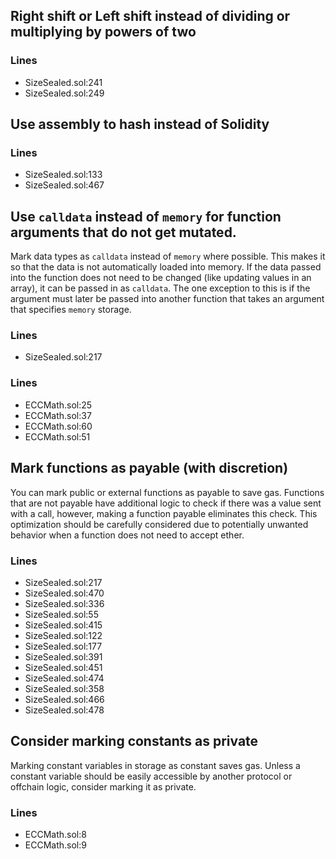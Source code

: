 ## Right shift or Left shift instead of dividing or multiplying by powers of two
### Lines
- SizeSealed.sol:241
- SizeSealed.sol:249

## Use assembly to hash instead of Solidity
### Lines
- SizeSealed.sol:133
- SizeSealed.sol:467

## Use `calldata` instead of `memory` for function arguments that do not get mutated.
Mark data types as `calldata` instead of `memory` where possible. This makes it so that the data is not automatically loaded into memory. If the data passed into the function does not need to be changed (like updating values in an array), it can be passed in as `calldata`. The one exception to this is if the argument must later be passed into another function that takes an argument that specifies `memory` storage. 
### Lines
- SizeSealed.sol:217
### Lines
- ECCMath.sol:25
- ECCMath.sol:37
- ECCMath.sol:60
- ECCMath.sol:51

## Mark functions as payable (with discretion)
You can mark public or external functions as payable to save gas. Functions that are not payable have additional logic to check if there was a value sent with a call, however, making a function payable eliminates this check. This optimization should be carefully considered due to potentially unwanted behavior when a function does not need to accept ether.
### Lines
- SizeSealed.sol:217
- SizeSealed.sol:470
- SizeSealed.sol:336
- SizeSealed.sol:55
- SizeSealed.sol:415
- SizeSealed.sol:122
- SizeSealed.sol:177
- SizeSealed.sol:391
- SizeSealed.sol:451
- SizeSealed.sol:474
- SizeSealed.sol:358
- SizeSealed.sol:466
- SizeSealed.sol:478

## Consider marking constants as private

Marking constant variables in storage as constant saves gas. Unless a constant variable should be easily accessible by another protocol or offchain logic, consider marking it as private.
### Lines
- ECCMath.sol:8
- ECCMath.sol:9
